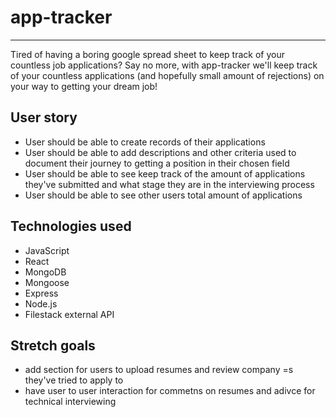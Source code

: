 # app-tracker

---
Tired of having a boring google spread sheet to keep track of your countless job applications? Say no more, with app-tracker we'll keep track of your countless applications (and hopefully small amount of rejections) on your way to getting your dream job!
## User story

- User should be able to create records of their applications
- User should be able to add descriptions and other criteria used to document their journey to getting a position in their chosen field
- User should be able to see keep track of the amount of applications they've submitted and what stage they are in the interviewing process
- User should be able to see other users total amount of applications


## Technologies used

- JavaScript
- React
- MongoDB
- Mongoose
- Express
- Node.js
- Filestack external API

## Stretch goals
- add section for users to upload resumes and review company =s they've tried to apply to
- have user to user interaction for commetns on resumes and adivce for technical interviewing